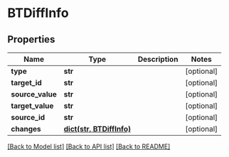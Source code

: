 # BTDiffInfo

## Properties
Name | Type | Description | Notes
------------ | ------------- | ------------- | -------------
**type** | **str** |  | [optional] 
**target_id** | **str** |  | [optional] 
**source_value** | **str** |  | [optional] 
**target_value** | **str** |  | [optional] 
**source_id** | **str** |  | [optional] 
**changes** | [**dict(str, BTDiffInfo)**](BTDiffInfo.md) |  | [optional] 

[[Back to Model list]](../README.md#documentation-for-models) [[Back to API list]](../README.md#documentation-for-api-endpoints) [[Back to README]](../README.md)


